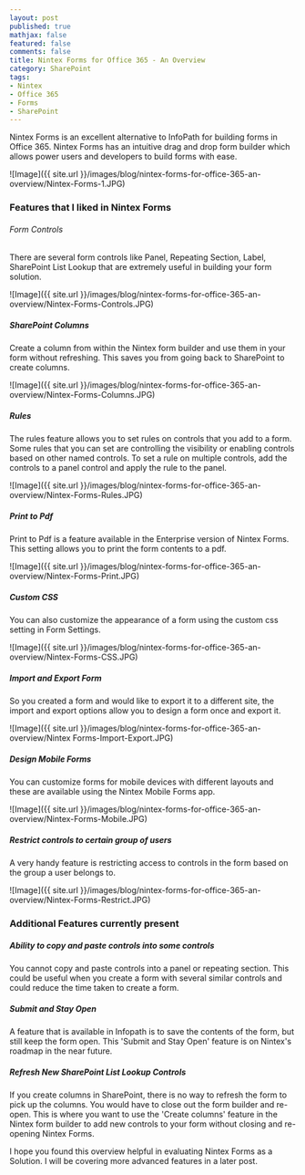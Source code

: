 ```yaml
---
layout: post
published: true
mathjax: false
featured: false
comments: false
title: Nintex Forms for Office 365 - An Overview
category: SharePoint
tags:
- Nintex
- Office 365
- Forms
- SharePoint
---
```

Nintex Forms is an excellent alternative to InfoPath for building forms in Office 365. Nintex Forms has an intuitive drag and drop form builder which allows power users and developers to build forms with ease.

![Image]({{ site.url }}/images/blog/nintex-forms-for-office-365-an-overview/Nintex-Forms-1.JPG)

### Features that I liked in Nintex Forms
<p></p>

###### Form Controls
There are several form controls like Panel, Repeating Section, Label, SharePoint List Lookup that are extremely useful in building your form solution.

![Image]({{ site.url }}/images/blog/nintex-forms-for-office-365-an-overview/Nintex-Forms-Controls.JPG)

##### SharePoint Columns
Create a column from within the Nintex form builder and use them in your form without refreshing. This saves you from going back to SharePoint to create columns. 

![Image]({{ site.url }}/images/blog/nintex-forms-for-office-365-an-overview/Nintex-Forms-Columns.JPG)

##### Rules
The rules feature allows you to set rules on controls that you add to a form. Some rules that you can set are controlling the visibility or enabling controls based on other named controls. To set a rule on multiple controls, add the controls to a panel control and apply the rule to the panel.

![Image]({{ site.url }}/images/blog/nintex-forms-for-office-365-an-overview/Nintex-Forms-Rules.JPG)

##### Print to Pdf
Print to Pdf is a feature available in the Enterprise version of Nintex Forms. This setting allows you to print the form contents to a pdf.

![Image]({{ site.url }}/images/blog/nintex-forms-for-office-365-an-overview/Nintex-Forms-Print.JPG)

##### Custom CSS
You can also customize the appearance of a form using the custom css setting in Form Settings.

![Image]({{ site.url }}/images/blog/nintex-forms-for-office-365-an-overview/Nintex-Forms-CSS.JPG)

##### Import and Export Form
So you created a form and would like to export it to a different site, the import and export options allow you to design a form once and export it.

![Image]({{ site.url }}/images/blog/nintex-forms-for-office-365-an-overview/Nintex Forms-Import-Export.JPG)

##### Design Mobile Forms
You can customize forms for mobile devices with different layouts and these are available using the Nintex Mobile Forms app.

![Image]({{ site.url }}/images/blog/nintex-forms-for-office-365-an-overview/Nintex-Forms-Mobile.JPG)

##### Restrict controls to certain group of users
A very handy feature is restricting access to controls in the form based on the group a user belongs to.

![Image]({{ site.url }}/images/blog/nintex-forms-for-office-365-an-overview/Nintex-Forms-Restrict.JPG)

### Additional Features currently present
<p></p>

##### Ability to copy and paste controls into some controls
You cannot copy and paste controls into a panel or repeating section. This could be useful when you create a form with several similar controls and could reduce the time taken to create a form.

##### Submit and Stay Open
A feature that is available in Infopath is to save the contents of the form, but still keep the form open. This 'Submit and Stay Open' feature is on Nintex's roadmap in the near future.

##### Refresh New SharePoint List Lookup Controls
If you create columns in SharePoint, there is no way to refresh the form to pick up the columns. You would have to close out the form builder and re-open. This is where you want to use the 'Create columns' feature in the Nintex form builder to add new controls to your form without closing and re-opening Nintex Forms.

I hope you found this overview helpful in evaluating Nintex Forms as a Solution. I will be covering more advanced features in a later post.
